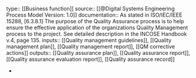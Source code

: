 type:: [[Business function]]
source:: [[@Digital Systems Engineering Process Model Version: 1.0]]
documentation:: As stated in ISO/IEC/IEEE 15288, [6.3.8.1] The purpose of the Quality Assurance process is to help ensure the effective application of the organizations Quality Management process to the project.  See detailed description in the INCOSE Handbook v.4, page 135.
inputs:: [[Quality management guidelines]], [[Quality management plan]], [[Quality management report]], [[QM corrective actions]]
outputs:: [[Quality assurance plan]], [[Quality assurance report]], [[Quality assurance evaluation report]], [[Quality assurance record]]

-